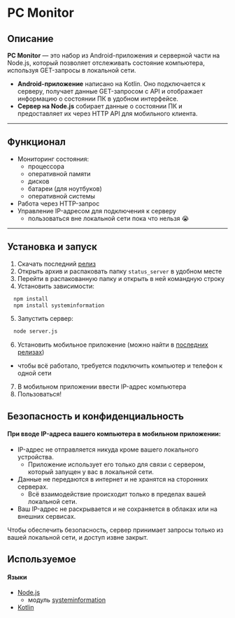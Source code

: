 # PC Monitor

## Описание

**PC Monitor** — это набор из Android-приложения и серверной части на Node.js, который позволяет отслеживать состояние компьютера, используя GET-запросы в локальной сети.

- **Android-приложение** написано на Kotlin. Оно подключается к серверу, получает данные GET-запросом с API и отображает информацию о состоянии ПК в удобном интерфейсе.
- **Сервер на Node.js** собирает данные о состоянии ПК и предоставляет их через HTTP API для мобильного клиента.

---

## Функционал

- Мониторинг состояния:
  - процессора
  - оперативной памяти
  - дисков
  - батареи (для ноутбуков)
  - оперативной системы
- Работа через HTTP-запрос
- Управление IP-адресом для подключения к серверу
  - пользоваться вне локальной сети пока что нельзя 😭

---

## Установка и запуск

1. Скачать последний [релиз](https://github.com/barlin41k/PC-Monitor/releases)
2. Открыть архив и распаковать папку `status_server` в удобном месте
3. Перейти в распакованную папку и открыть в ней командную строку
4. Установить зависимости:

```bash
  npm install
  npm install systeminformation
```
5. Запустить сервер:
```bash
  node server.js
```
6. Установить мобильное приложение (можно найти в [последних релизах](https://github.com/barlin41k/PC-Monitor/releases))
  - чтобы всё работало, требуется подключить компьютер и телефон к одной сети
7. В мобильном приложении ввести IP-адрес компьютера
8. Пользоваться!

## Безопасность и конфиденциальность

#### При вводе IP-адреса вашего компьютера в мобильном приложении:

- IP-адрес не отправляется никуда кроме вашего локального устройства.
  - Приложение использует его только для связи с сервером, который запущен у вас в локальной сети.
- Данные не передаются в интернет и не хранятся на сторонних серверах.
  - Всё взаимодействие происходит только в пределах вашей локальной сети.
- Ваш IP-адрес не раскрывается и не сохраняется в облаках или на внешних сервисах.

Чтобы обеспечить безопасность, сервер принимает запросы только из вашей локальной сети, и доступ извне закрыт.

## Используемое
#### Языки
- [Node.js](https://nodejs.org/en)
  - модуль [systeminformation](https://systeminformation.io/)
- [Kotlin](https://kotlinlang.org/)
